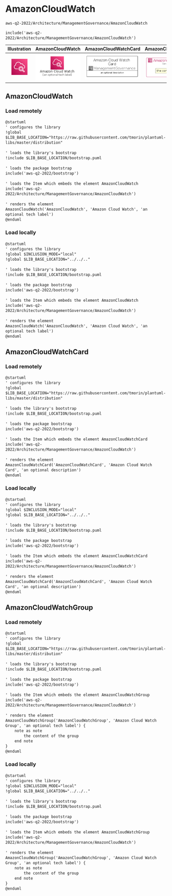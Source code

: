 # AmazonCloudWatch


```text
aws-q2-2022/Architecture/ManagementGovernance/AmazonCloudWatch
```

```text
include('aws-q2-2022/Architecture/ManagementGovernance/AmazonCloudWatch')
```



| Illustration | AmazonCloudWatch | AmazonCloudWatchCard | AmazonCloudWatchGroup |
| :---: | :---: | :---: | :---: |
| ![illustration for Illustration](../../../aws-q2-2022/Architecture/ManagementGovernance/AmazonCloudWatch.png) | ![illustration for AmazonCloudWatch](../../../aws-q2-2022/Architecture/ManagementGovernance/AmazonCloudWatch.Local.png) | ![illustration for AmazonCloudWatchCard](../../../aws-q2-2022/Architecture/ManagementGovernance/AmazonCloudWatchCard.Local.png) | ![illustration for AmazonCloudWatchGroup](../../../aws-q2-2022/Architecture/ManagementGovernance/AmazonCloudWatchGroup.Local.png) |




## AmazonCloudWatch

### Load remotely
```plantuml
@startuml
' configures the library
!global $LIB_BASE_LOCATION="https://raw.githubusercontent.com/tmorin/plantuml-libs/master/distribution"

' loads the library's bootstrap
!include $LIB_BASE_LOCATION/bootstrap.puml

' loads the package bootstrap
include('aws-q2-2022/bootstrap')

' loads the Item which embeds the element AmazonCloudWatch
include('aws-q2-2022/Architecture/ManagementGovernance/AmazonCloudWatch')

' renders the element
AmazonCloudWatch('AmazonCloudWatch', 'Amazon Cloud Watch', 'an optional tech label')
@enduml
```

### Load locally
```plantuml
@startuml
' configures the library
!global $INCLUSION_MODE="local"
!global $LIB_BASE_LOCATION="../../.."

' loads the library's bootstrap
!include $LIB_BASE_LOCATION/bootstrap.puml

' loads the package bootstrap
include('aws-q2-2022/bootstrap')

' loads the Item which embeds the element AmazonCloudWatch
include('aws-q2-2022/Architecture/ManagementGovernance/AmazonCloudWatch')

' renders the element
AmazonCloudWatch('AmazonCloudWatch', 'Amazon Cloud Watch', 'an optional tech label')
@enduml
```

## AmazonCloudWatchCard

### Load remotely
```plantuml
@startuml
' configures the library
!global $LIB_BASE_LOCATION="https://raw.githubusercontent.com/tmorin/plantuml-libs/master/distribution"

' loads the library's bootstrap
!include $LIB_BASE_LOCATION/bootstrap.puml

' loads the package bootstrap
include('aws-q2-2022/bootstrap')

' loads the Item which embeds the element AmazonCloudWatchCard
include('aws-q2-2022/Architecture/ManagementGovernance/AmazonCloudWatch')

' renders the element
AmazonCloudWatchCard('AmazonCloudWatchCard', 'Amazon Cloud Watch Card', 'an optional description')
@enduml
```

### Load locally
```plantuml
@startuml
' configures the library
!global $INCLUSION_MODE="local"
!global $LIB_BASE_LOCATION="../../.."

' loads the library's bootstrap
!include $LIB_BASE_LOCATION/bootstrap.puml

' loads the package bootstrap
include('aws-q2-2022/bootstrap')

' loads the Item which embeds the element AmazonCloudWatchCard
include('aws-q2-2022/Architecture/ManagementGovernance/AmazonCloudWatch')

' renders the element
AmazonCloudWatchCard('AmazonCloudWatchCard', 'Amazon Cloud Watch Card', 'an optional description')
@enduml
```

## AmazonCloudWatchGroup

### Load remotely
```plantuml
@startuml
' configures the library
!global $LIB_BASE_LOCATION="https://raw.githubusercontent.com/tmorin/plantuml-libs/master/distribution"

' loads the library's bootstrap
!include $LIB_BASE_LOCATION/bootstrap.puml

' loads the package bootstrap
include('aws-q2-2022/bootstrap')

' loads the Item which embeds the element AmazonCloudWatchGroup
include('aws-q2-2022/Architecture/ManagementGovernance/AmazonCloudWatch')

' renders the element
AmazonCloudWatchGroup('AmazonCloudWatchGroup', 'Amazon Cloud Watch Group', 'an optional tech label') {
    note as note
        the content of the group
    end note
}
@enduml
```

### Load locally
```plantuml
@startuml
' configures the library
!global $INCLUSION_MODE="local"
!global $LIB_BASE_LOCATION="../../.."

' loads the library's bootstrap
!include $LIB_BASE_LOCATION/bootstrap.puml

' loads the package bootstrap
include('aws-q2-2022/bootstrap')

' loads the Item which embeds the element AmazonCloudWatchGroup
include('aws-q2-2022/Architecture/ManagementGovernance/AmazonCloudWatch')

' renders the element
AmazonCloudWatchGroup('AmazonCloudWatchGroup', 'Amazon Cloud Watch Group', 'an optional tech label') {
    note as note
        the content of the group
    end note
}
@enduml
```

